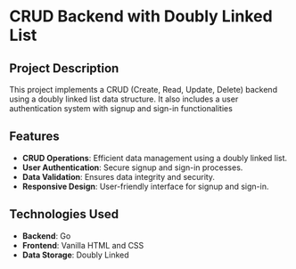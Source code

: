 # CRUD Backend with Doubly Linked List 

## Project Description
This project implements a CRUD (Create, Read, Update, Delete) backend using a doubly linked list data structure. It also includes a user authentication system with signup and sign-in functionalities
## Features
- **CRUD Operations**: Efficient data management using a doubly linked list.
- **User Authentication**: Secure signup and sign-in processes.
- **Data Validation**: Ensures data integrity and security.
- **Responsive Design**: User-friendly interface for signup and sign-in.

## Technologies Used 
- **Backend**: Go
- **Frontend**: Vanilla HTML and CSS
- **Data Storage**: Doubly Linked

